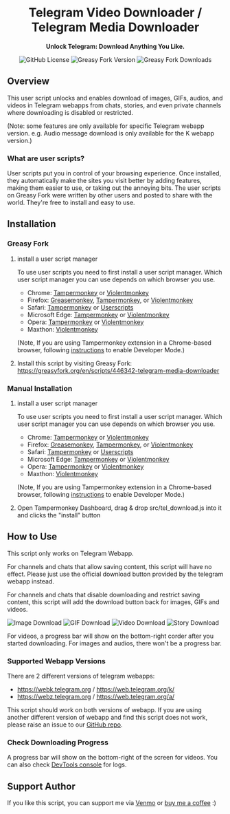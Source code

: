 <div align="center">

# Telegram Video Downloader / Telegram Media Downloader

**Unlock Telegram: Download Anything You Like.**

![GitHub License](https://img.shields.io/github/license/Neet-Nestor/Telegram-Media-Downloader)
![Greasy Fork Version](https://img.shields.io/greasyfork/v/446342-telegram-media-downloader)
![Greasy Fork Downloads](https://img.shields.io/greasyfork/dt/446342-telegram-media-downloader)

</div>

## Overview
This user script unlocks and enables download of images, GIFs, audios, and videos in Telegram webapps from chats, stories, and even private channels where downloading is disabled or restricted.

(Note: some features are only available for specific Telegram webapp version. e.g. Audio message download is only available for the K webapp version.)

### What are user scripts?
User scripts put you in control of your  browsing experience. Once installed, they automatically make the sites you visit better by adding features, making them easier to use, or taking out the annoying bits. The user scripts on Greasy Fork were written by other users and posted to share with the world. They're free to install and easy to use.

## Installation
### Greasy Fork
1. install a user script manager

    To use user scripts you need to first install a user script manager. Which user script manager you can use depends on which browser you use.

    - Chrome: [Tampermonkey](https://chrome.google.com/webstore/detail/tampermonkey/dhdgffkkebhmkfjojejmpbldmpobfkfo) or [Violentmonkey](https://chrome.google.com/webstore/detail/violent-monkey/jinjaccalgkegednnccohejagnlnfdag)
    - Firefox: [Greasemonkey](https://addons.mozilla.org/firefox/addon/greasemonkey/), [Tampermonkey](https://addons.mozilla.org/en-US/firefox/addon/tampermonkey/), or [Violentmonkey](https://addons.mozilla.org/en-US/firefox/addon/violentmonkey/)
    - Safari: [Tampermonkey](https://chrome.google.com/webstore/detail/tampermonkey/dhdgffkkebhmkfjojejmpbldmpobfkfo) or [Userscripts](https://apps.apple.com/app/userscripts/id1463298887)
    - Microsoft Edge: [Tampermonkey](https://chrome.google.com/webstore/detail/tampermonkey/dhdgffkkebhmkfjojejmpbldmpobfkfo) or [Violentmonkey](https://chrome.google.com/webstore/detail/violent-monkey/jinjaccalgkegednnccohejagnlnfdag)
    - Opera: [Tampermonkey](https://chrome.google.com/webstore/detail/tampermonkey/dhdgffkkebhmkfjojejmpbldmpobfkfo) or [Violentmonkey](https://chrome.google.com/webstore/detail/violent-monkey/jinjaccalgkegednnccohejagnlnfdag)
    - Maxthon: [Violentmonkey](https://chrome.google.com/webstore/detail/violent-monkey/jinjaccalgkegednnccohejagnlnfdag)

    (Note, If you are using Tampermonkey extension in a Chrome-based browser, following [instructions](https://www.tampermonkey.net/faq.php#Q209) to enable Developer Mode.)

2. Install this script by visiting Greasy Fork:
    https://greasyfork.org/en/scripts/446342-telegram-media-downloader

### Manual Installation
1. install a user script manager

    To use user scripts you need to first install a user script manager. Which user script manager you can use depends on which browser you use.

    - Chrome: [Tampermonkey](https://chrome.google.com/webstore/detail/tampermonkey/dhdgffkkebhmkfjojejmpbldmpobfkfo) or [Violentmonkey](https://chrome.google.com/webstore/detail/violent-monkey/jinjaccalgkegednnccohejagnlnfdag)
    - Firefox: [Greasemonkey](https://addons.mozilla.org/firefox/addon/greasemonkey/), [Tampermonkey](https://chrome.google.com/webstore/detail/tampermonkey/dhdgffkkebhmkfjojejmpbldmpobfkfo), or [Violentmonkey](https://chrome.google.com/webstore/detail/violent-monkey/jinjaccalgkegednnccohejagnlnfdag)
    - Safari: [Tampermonkey](https://chrome.google.com/webstore/detail/tampermonkey/dhdgffkkebhmkfjojejmpbldmpobfkfo) or [Userscripts](https://apps.apple.com/app/userscripts/id1463298887)
    - Microsoft Edge: [Tampermonkey](https://chrome.google.com/webstore/detail/tampermonkey/dhdgffkkebhmkfjojejmpbldmpobfkfo) or [Violentmonkey](https://chrome.google.com/webstore/detail/violent-monkey/jinjaccalgkegednnccohejagnlnfdag)
    - Opera: [Tampermonkey](https://chrome.google.com/webstore/detail/tampermonkey/dhdgffkkebhmkfjojejmpbldmpobfkfo) or [Violentmonkey](https://chrome.google.com/webstore/detail/violent-monkey/jinjaccalgkegednnccohejagnlnfdag)
    - Maxthon: [Violentmonkey](https://chrome.google.com/webstore/detail/violent-monkey/jinjaccalgkegednnccohejagnlnfdag)

    (Note, If you are using Tampermonkey extension in a Chrome-based browser, following [instructions](https://www.tampermonkey.net/faq.php#Q209) to enable Developer Mode.)
    
2. Open Tampermonkey Dashboard, drag & drop src/tel_download.js into it and clicks the "install" button

## How to Use
This script only works on Telegram Webapp.

For channels and chats that allow saving content, this script will have no effect. Please just use the official download button provided by the telegram webapp instead.

For channels and chats that disable downloading and restrict saving content, this script will add the download button back for images, GIFs and videos.

![Image Download](https://media2.giphy.com/media/v1.Y2lkPTc5MGI3NjExY2VjNmU2ZDM0YTFlOWY4YTMzZDZmNjVlMDE2ODQ4OGY4N2E3MDFkNSZlcD12MV9pbnRlcm5hbF9naWZzX2dpZklkJmN0PWc/lqCVcw0pCd2VA3zqoE/giphy.gif)
![GIF Download](https://media0.giphy.com/media/v1.Y2lkPTc5MGI3NjExMzYwMzM3ZTMzYmI1MzA4M2EyYmY0NTFlOTg4OWFhNjhjNDk5YTkzYiZlcD12MV9pbnRlcm5hbF9naWZzX2dpZklkJmN0PWc/wnYzW4vwpPdeuo62nQ/giphy.gif)
![Video Download](https://media1.giphy.com/media/v1.Y2lkPTc5MGI3NjExMXcxYnJxaXMxcW05YW5rZ2YzZzE0bTU4aTBwYXI1N3pmdnVzbDFrdSZlcD12MV9pbnRlcm5hbF9naWZfYnlfaWQmY3Q9Zw/EEPbblwmSpteAmwLls/giphy.gif)
![Story Download](https://media0.giphy.com/media/v1.Y2lkPTc5MGI3NjExZ3Z5Y2VzM2QzbW1xc3ZwNTQ2N3Q0a3lnanpxdW55c2Qzajl5NXZsaCZlcD12MV9pbnRlcm5hbF9naWZfYnlfaWQmY3Q9Zw/xJFjBGi8isHPR5cuHl/giphy.gif)

For videos, a progress bar will show on the bottom-right corder after you started downloading. For images and audios, there won't be a progress bar.

### Supported Webapp Versions
There are 2 different versions of telegram webapps:
- https://webk.telegram.org / https://web.telegram.org/k/
- https://webz.telegram.org / https://web.telegram.org/a/

This script should work on both versions of webapp. If you are using another different version of webapp and find this script does not work, please raise an issue to our [GitHub repo](https://github.com/Neet-Nestor/Telegram-Media-Downloader/issues). 

### Check Downloading Progress
A progress bar will show on the bottom-right of the screen for videos. You can also check [DevTools console](https://developer.chrome.com/docs/devtools/open/) for logs.

## Support Author
If you like this script, you can support me via [Venmo](https://venmo.com/u/NeetNestor) or [buy me a coffee](https://ko-fi.com/neetnestor) :)
